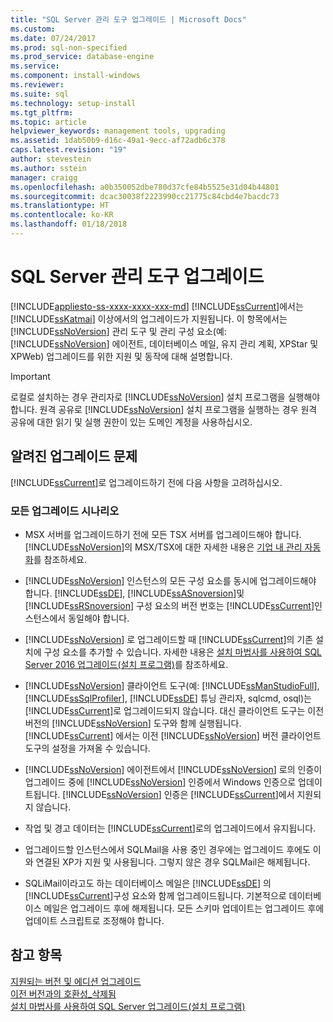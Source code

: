 ```yaml
---
title: "SQL Server 관리 도구 업그레이드 | Microsoft Docs"
ms.custom: 
ms.date: 07/24/2017
ms.prod: sql-non-specified
ms.prod_service: database-engine
ms.service: 
ms.component: install-windows
ms.reviewer: 
ms.suite: sql
ms.technology: setup-install
ms.tgt_pltfrm: 
ms.topic: article
helpviewer_keywords: management tools, upgrading
ms.assetid: 1dab50b9-d16c-49a1-9ecc-af72adb6c378
caps.latest.revision: "19"
author: stevestein
ms.author: sstein
manager: craigg
ms.openlocfilehash: a0b350052dbe780d37cfe84b5525e31d04b44801
ms.sourcegitcommit: dcac30038f2223990cc21775c84cbd4e7bacdc73
ms.translationtype: HT
ms.contentlocale: ko-KR
ms.lasthandoff: 01/18/2018
---
```

# <a name="upgrade-sql-server-management-tools"></a>SQL Server 관리 도구 업그레이드
[!INCLUDE[appliesto-ss-xxxx-xxxx-xxx-md](../../includes/appliesto-ss-xxxx-xxxx-xxx-md.md)]
[!INCLUDE[ssCurrent](../../includes/sscurrent-md.md)]에서는 [!INCLUDE[ssKatmai](../../includes/sskatmai-md.md)] 이상에서의 업그레이드가 지원됩니다. 이 항목에서는 [!INCLUDE[ssNoVersion](../../includes/ssnoversion-md.md)] 관리 도구 및 관리 구성 요소(예: [!INCLUDE[ssNoVersion](../../includes/ssnoversion-md.md)] 에이전트, 데이터베이스 메일, 유지 관리 계획, XPStar 및 XPWeb) 업그레이드를 위한 지원 및 동작에 대해 설명합니다.  
  
> [!IMPORTANT]  
>  로컬로 설치하는 경우 관리자로 [!INCLUDE[ssNoVersion](../../includes/ssnoversion-md.md)] 설치 프로그램을 실행해야 합니다. 원격 공유로 [!INCLUDE[ssNoVersion](../../includes/ssnoversion-md.md)] 설치 프로그램을 실행하는 경우 원격 공유에 대한 읽기 및 실행 권한이 있는 도메인 계정을 사용하십시오.  
  
## <a name="known-upgrade-issues"></a>알려진 업그레이드 문제  
[!INCLUDE[ssCurrent](../../includes/sscurrent-md.md)]로 업그레이드하기 전에 다음 사항을 고려하십시오.  
  
### <a name="for-all-upgrade-scenarios"></a>모든 업그레이드 시나리오  
  
- MSX 서버를 업그레이드하기 전에 모든 TSX 서버를 업그레이드해야 합니다. [!INCLUDE[ssNoVersion](../../includes/ssnoversion-md.md)]의 MSX/TSX에 대한 자세한 내용은 [기업 내 관리 자동화](http://msdn.microsoft.com/library/44d8365b-42bd-4955-b5b2-74a8a9f4a75f)를 참조하세요.  
  
-   [!INCLUDE[ssNoVersion](../../includes/ssnoversion-md.md)] 인스턴스의 모든 구성 요소를 동시에 업그레이드해야 합니다. [!INCLUDE[ssDE](../../includes/ssde-md.md)], [!INCLUDE[ssASnoversion](../../includes/ssasnoversion-md.md)]및 [!INCLUDE[ssRSnoversion](../../includes/ssrsnoversion-md.md)] 구성 요소의 버전 번호는 [!INCLUDE[ssCurrent](../../includes/sscurrent-md.md)]인스턴스에서 동일해야 합니다.  
  
-   [!INCLUDE[ssNoVersion](../../includes/ssnoversion-md.md)] 로 업그레이드할 때 [!INCLUDE[ssCurrent](../../includes/sscurrent-md.md)]의 기존 설치에 구성 요소를 추가할 수 있습니다. 자세한 내용은 [설치 마법사를 사용하여 SQL Server 2016 업그레이드&#40;설치 프로그램&#41;](../../database-engine/install-windows/upgrade-sql-server-using-the-installation-wizard-setup.md)를 참조하세요.  
  
-   [!INCLUDE[ssNoVersion](../../includes/ssnoversion-md.md)] 클라이언트 도구(예: [!INCLUDE[ssManStudioFull](../../includes/ssmanstudiofull-md.md)], [!INCLUDE[ssSqlProfiler](../../includes/sssqlprofiler-md.md)], [!INCLUDE[ssDE](../../includes/ssde-md.md)] 튜닝 관리자, sqlcmd, osql)는 [!INCLUDE[ssCurrent](../../includes/sscurrent-md.md)]로 업그레이드되지 않습니다. 대신 클라이언트 도구는 이전 버전의 [!INCLUDE[ssNoVersion](../../includes/ssnoversion-md.md)] 도구와 함께 실행됩니다. [!INCLUDE[ssCurrent](../../includes/sscurrent-md.md)] 에서는 이전 [!INCLUDE[ssNoVersion](../../includes/ssnoversion-md.md)] 버전 클라이언트 도구의 설정을 가져올 수 있습니다.  
  
-   [!INCLUDE[ssNoVersion](../../includes/ssnoversion-md.md)] 에이전트에서 [!INCLUDE[ssNoVersion](../../includes/ssnoversion-md.md)] 로의 인증이 업그레이드 중에 [!INCLUDE[ssNoVersion](../../includes/ssnoversion-md.md)] 인증에서 Windows 인증으로 업데이트됩니다. [!INCLUDE[ssNoVersion](../../includes/ssnoversion-md.md)] 인증은 [!INCLUDE[ssCurrent](../../includes/sscurrent-md.md)]에서 지원되지 않습니다.  
  
-   작업 및 경고 데이터는 [!INCLUDE[ssCurrent](../../includes/sscurrent-md.md)]로의 업그레이드에서 유지됩니다.  
  
-   업그레이드할 인스턴스에서 SQLMail을 사용 중인 경우에는 업그레이드 후에도 이와 연결된 XP가 지원 및 사용됩니다. 그렇지 않은 경우 SQLMail은 해제됩니다.  
  
-   SQLiMail이라고도 하는 데이터베이스 메일은 [!INCLUDE[ssDE](../../includes/ssde-md.md)] 의 [!INCLUDE[ssCurrent](../../includes/sscurrent-md.md)]구성 요소와 함께 업그레이드됩니다. 기본적으로 데이터베이스 메일은 업그레이드 후에 해제됩니다. 모든 스키마 업데이트는 업그레이드 후에 업데이트 스크립트로 조정해야 합니다.  
  
## <a name="see-also"></a>참고 항목  
 [지원되는 버전 및 에디션 업그레이드](../../database-engine/install-windows/supported-version-and-edition-upgrades.md)   
 [이전 버전과의 호환성_삭제됨](http://msdn.microsoft.com/library/15d9117e-e2fa-4985-99ea-66a117c1e9fd)   
 [설치 마법사를 사용하여 SQL Server 업그레이드&#40;설치 프로그램&#41;](../../database-engine/install-windows/upgrade-sql-server-using-the-installation-wizard-setup.md)  
  
  
